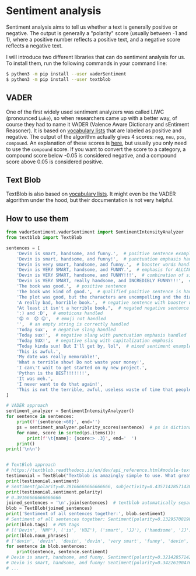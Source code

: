 # Sentiment analysis

Sentiment analysis aims to tell us whether a text is generally positive or
negative. The output is generally a "polarity" score (usually between -1 and
1), where a positive number reflects a positive text, and a negative score
reflects a negative text.

I will introduce two different libraries that can do sentiment analysis for us.
To install them, run the following commands in your command line:

```bash
$ python3 -m pip install --user vaderSentiment
$ python3 -m pip install --user textblob
```

## VADER

One of the first widely used sentiment analyzers was called LIWC (pronounced
`Luke`), so when researchers came up with a better way, of course they had to
name it VADER (Valence Aware Dictionary and sEntiment Reasoner). It is based on
[vocabulary
lists](https://github.com/cjhutto/vaderSentiment/blob/master/vaderSentiment/vader_lexicon.txt)
that are labeled as positive and negative. The output of the algorithm actually
gives 4 scores: `neg`, `neu`, `pos`, `compound`. An explanation of these scores
is [here](https://github.com/cjhutto/vaderSentiment#about-the-scoring), but
usually you only need to use the `compound` score. If you want to convert the
score to a category, a compound score below -0.05 is considered negative, and a
compound score above 0.05 is considered positive.

## Text Blob

TextBlob is also based on [vocabulary
lists](https://github.com/sloria/TextBlob/blob/dev/textblob/en/en-sentiment.xml).
It might even be the VADER algorithm under the hood, but their documentation is
not very helpful.

## How to use them

```python
from vaderSentiment.vaderSentiment import SentimentIntensityAnalyzer
from textblob import TextBlob

sentences = [
    'Devin is smart, handsome, and funny.',  # positive sentence example
    'Devin is smart, handsome, and funny!',  # punctuation emphasis handled correctly (sentiment intensity adjusted)
    'Devin is very smart, handsome, and funny.',  # booster words handled correctly (sentiment intensity adjusted)
    'Devin is VERY SMART, handsome, and FUNNY.',  # emphasis for ALLCAPS handled
    'Devin is VERY SMART, handsome, and FUNNY!!!',  # combination of signals - Devin appropriately adjusts intensity
    'Devin is VERY SMART, really handsome, and INCREDIBLY FUNNY!!!',  # booster words & punctuation make this close to ceiling for score
    'The book was good.',  # positive sentence
    'The book was kind of good.',  # qualified positive sentence is handled correctly (intensity adjusted)
    'The plot was good, but the characters are uncompelling and the dialog is not great.',  # mixed negation sentence
    'A really bad, horrible book.',  # negative sentence with booster words
    "At least it isn't a horrible book.",  # negated negative sentence with contraction
    ':) and :D',  # emoticons handled
    '😡 ☹️  😞 😖',  # emoji not handled
    '',  # an empty string is correctly handled
    'Today sux',  # negative slang handled
    'Today sux!',  # negative slang with punctuation emphasis handled
    'Today SUX!',  # negative slang with capitalization emphasis
    "Today kinda sux! But I'll get by, lol",  # mixed sentiment example with slang and constrastive conjunction 'but'
    'This is awful.',
    'My date was really memorable!',
    'What a terrible show! Do not waste your money!',
    'I can\'t wait to get started on my new project.',
    'Python is the BEST!!!!!!!',
    'It was meh.',
    'I never want to do that again!',
    'This is not the terrible, awful, useless waste of time that people say it is!',
]

# VADER approach
sentiment_analyzer = SentimentIntensityAnalyzer()
for sentence in sentences:
    print(f'{sentence:<60}', end='')
    ps = sentiment_analyzer.polarity_scores(sentence)  # ps is dictionary of the four scores
    for name, score in sorted(ps.items()):
        print(f'\t{name}: {score:> .3}', end='  ')
    print()
print('\n\n')


# TextBlob approach
# https://textblob.readthedocs.io/en/dev/api_reference.html#module-textblob.en.sentiments
testimonial = TextBlob("Textblob is amazingly simple to use. What great fun!")
print(testimonial.sentiment)
# Sentiment(polarity=0.39166666666666666, subjectivity=0.4357142857142857)
print(testimonial.sentiment.polarity)
# 0.39166666666666666
joined_sentences = '\n'.join(sentences)  # textblob automatically separates sentences
blob = TextBlob(joined_sentences)
print('Sentiment of all sentences together:', blob.sentiment)
# Sentiment of all sentences together: Sentiment(polarity=0.13295708198051948, subjectivity=0.7949945887445887)
print(blob.tags)  # POS tags
# [('Devin', 'NNP'), ('is', 'VBZ'), ('smart', 'JJ'), ('handsome', 'JJ'), ...]
print(blob.noun_phrases)
# ['devin', 'devin', 'devin', 'devin', 'very smart', 'funny', 'devin', ...]
for sentence in blob.sentences:
    print(sentence, sentence.sentiment)
# Devin is smart, handsome, and funny. Sentiment(polarity=0.32142857142857145, subjectivity=0.8809523809523809)
# Devin is smart, handsome, and funny! Sentiment(polarity=0.3422619047619048, subjectivity=0.8809523809523809)
# ...
```
